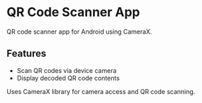 <h1>QR Code Scanner App</h1>

<p>QR code scanner app for Android using CameraX.</p>

<h2>Features</h2>

<ul>
  <li>Scan QR codes via device camera</li>
  <li>Display decoded QR code contents</li>
</ul>

<p>Uses CameraX library for camera access and QR code scanning.</p>
